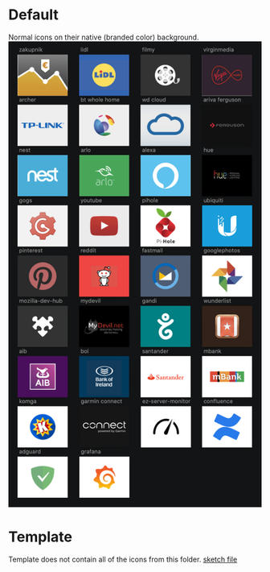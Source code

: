 # Default
Normal icons on their native (branded color) background.
![Screenshot](_screenshot.png)


# Template
Template does not contain all of the icons from this folder.
[sketch file](_template.sketch)

